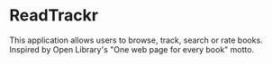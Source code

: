# ReadTrackr

This application allows users to browse, track, search or rate books.
Inspired by Open Library's "One web page for every book" motto.
